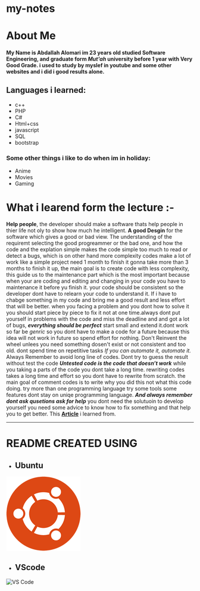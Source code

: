 # my-notes
About Me
===========
#### My Name is Abdallah Alomari im 23 years old studied **Software Engineering**, and graduate form ***Mut'ah*** university before 1 year with **Very Good** Grade. i used to study by myslef in youtube and some other websites and i did i good results alone.
 
## Languages i learned:
- c++   
- PHP 
- C#
- Html+css
- javascript
- SQL
- bootstrap

### Some other things i like to do when im in holiday: 
- Anime 
- Movies 
- Gaming 

# What i learend form the lecture :-
 **Help people**, the developer should make a software thats help people in thier life not oly to show how much he intelligent.
**A good Desgin** for the software which gives a good or bad view.
The understanding of the requiremt selecting the good progreammer or the bad one, and how the code and the explation simple makes the code simple too much to read or detect a bugs, which is on other hand more complexity codes make a lot of work like a simple project need 1 month to finish it gonna take more than 3 months to finish it up, the main goal is to create code with less complexity, this guide us to the maintenance part which is the most important because when your are coding and editing and changing in your code you have to maintenance it before yu finish it.
your code should be consistent so the developer dont have to relearn your code to understand it.
If i have to chabge something in my code and bring me a good result and less effort that will be better. when you facing a problem and you dont how to solve it you should start piece by piece to fix it not at one time.always dont put yourself in problems with the code and miss the deadline and and got a lot of bugs, ***everything should be perfect*** start small and extend it.dont work so far be *genric* so you dont have to make  a code for a future because this idea will not work in future so spend effort for nothing. Don't Reinvent the wheel unlees you need something dosen't exist or not consistent and too old.
dont spend time on repetitive tasks 
*If you can automate it, automate it.*
Always Remember to avoid long line of codes.
Dont try to guess the result without test the code 
***Untested code is the code that doesn’t work***
while you taking a parts of the code you dont take a long time.
rewriting codes takes a long time and effort so you dont have to rewrite from scratch.
the main goal of comment codes is to write why you did this not what this code doing.
try more than one programming language try some tools some features dont stay on uniqe programming language.
***And always remember dont ask  qusetions ask for help*** 
you dont need the solutuoin to develop yourself you need some advice to know how to fix something and that help you to get better.
This [**Article**](https://www.freecodecamp.org/news/learn-the-fundamentals-of-a-good-developer-mindset-in-15-minutes-81321ab8a682/) i learned from.  
***
# README CREATED USING 
- ## Ubuntu 
 ![Ubuntu](https://raw.githubusercontent.com/docker-library/docs/01c12653951b2fe592c1f93a13b4e289ada0e3a1/ubuntu/logo.png)
 - ## VScode 
 ![VS Code](https://cdn.iconscout.com/icon/free/png-256/visual-studio-code-1868941-1583105.png?f=webp&w=256)
